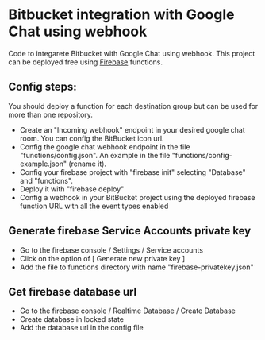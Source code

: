 # Bitbucket integration with Google Chat using webhook
Code to integarete Bitbucket with Google Chat using webhook.
This project can be deployed free using [Firebase](https://firebase.google.com) functions.

## Config steps:
You should deploy a function for each destination group but can be used for more than one repository.
- Create an "Incoming webhook" endpoint in your desired google chat room. You can config the BitBucket icon url.
- Config the google chat webhook endpoint in the file "functions/config.json". An example in the file "functions/config-example.json" (rename it).
- Config your firebase project with "firebase init" selecting "Database" and "functions".
- Deploy it with "firebase deploy"
- Config a webhook in your BitBucket project using the deployed firebase function URL with all the event types enabled

## Generate firebase Service Accounts private key

- Go to the firebase console / Settings / Service accounts
- Click on the option of [ Generate new private key ]
- Add the file to functions directory with name "firebase-privatekey.json"

## Get firebase database url
- Go to the firebase console / Realtime Database / Create Database
- Create database in locked state
- Add the database url in the config file